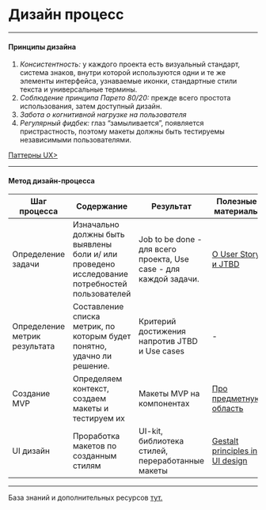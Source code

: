 # Дизайн процесс #

***

#### Принципы дизайна
1. _Консистентность:_ у каждого проекта есть визуальный стандарт, система знаков, внутри которой используются одни и те же элементы интерфейса, узнаваемые иконки, стандартные стили текста и универсальные термины. 
2. _Соблюдение принципа Парето 80/20:_ прежде всего простота использования, затем доступный дизайн.
3. _Забота о когнитивной нагрузке на пользователя_
4. _Регулярный фидбек:_ глаз “замыливается”, появляется пристрастность, поэтому макеты должны быть тестируемы независимыми пользователями.


[Паттерны UX>](https://www.notion.so/UX-b23e225f98ef4642864b30e5df0bbbe4)
****

#### Метод дизайн-процесса

Шаг процесса  | Содержание | Результат | Полезные материалы
------------- | ------------- | -------------| -------------
Определение задачи  | Изначально должны быть выявлены боли и/ или проведено исследование потребностей пользователей | Job to be done - для всего проекта, Use case - для каждой задачи. | [О User Story и JTBD][1]
Определение метрик результата | Составление списка метрик, по которым будет понятно, удачно ли решение.| Критерий достижения напротив JTBD и Use cases | -
Создание MVP | Определяем контекст, создаем макеты и тестируем их | Макеты MVP на компонентах| [Про предметную область][2]
UI дизайн  | Проработка макетов по созданным стилям  | UI-kit, библиотека стилей, переработанные макеты | [Gestalt principles in UI design][3]
***

База знаний и дополнительных ресурсов [тут.](https://trello.com/b/aTYODlF0/ui-ux)

[1]: https://tilda.education/articles-jobs-to-be-done
[2]: https://designpub.ru/%D0%BE%D0%BB%D0%B5%D0%B3-%D0%B8-%D0%BF%D1%80%D0%B5%D0%B4%D0%BC%D0%B5%D1%82%D0%BD%D0%B0%D1%8F-%D0%BE%D0%B1%D0%BB%D0%B0%D1%81%D1%82%D1%8C-%D0%BF%D1%80%D0%BE%D0%B5%D0%BA%D1%82%D0%B0-a2ea289d5b61
[3]: https://medium.muz.li/gestalt-principles-in-ui-design-6b75a41e9965
